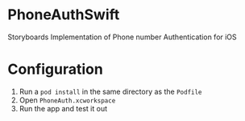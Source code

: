 # PhoneAuthSwift
Storyboards Implementation of Phone number Authentication for iOS

# Configuration
1. Run a `pod install` in the same directory as the `Podfile`
2. Open `PhoneAuth.xcworkspace`
3. Run the app and test it out
